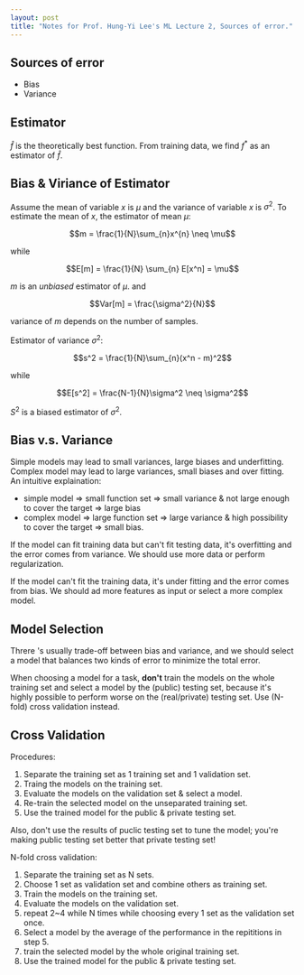 ```yaml
---
layout: post
title: "Notes for Prof. Hung-Yi Lee's ML Lecture 2, Sources of error."
---
```


## Sources of error
 - Bias
 - Variance

## Estimator

$\hat{f}$ is the theoretically best function. From training data, we find $f^*$ as an estimator of $\hat{f}$.

## Bias & Viriance of Estimator

Assume the mean of variable $x$ is $\mu$ and the variance of variable $x$ is $\sigma^2$. To estimate the mean of $x$, the estimator of mean $\mu$:

$$m = \frac{1}{N}\sum_{n}x^{n} \neq \mu$$

while

$$E[m] = \frac{1}{N} \sum_{n} E[x^n] = \mu$$

$m$ is an *unbiased* estimator of $\mu$. and

$$Var[m] = \frac{\sigma^2}{N}$$

variance of $m$ depends on the number of samples.

Estimator of variance $\sigma^2$:

$$s^2 = \frac{1}{N}\sum_{n}(x^n - m)^2$$

while

$$E[s^2] = \frac{N-1}{N}\sigma^2 \neq \sigma^2$$

$S^2$ is a biased estimator of $\sigma^2$.

## Bias v.s. Variance

Simple models may lead to small variances, large biases and underfitting. Complex model may lead to large variances, small biases and over fitting. An intuitive explaination:
 - simple model => small function set => small variance & not large enough to cover the target => large bias
 - complex model => large function set => large variance & high possibility to cover the target => small bias.

If the model can fit training data but can't fit testing data, it's overfitting and the error comes from variance. We should use more data or perform regularization.

If the model can't fit the training data, it's under fitting and the error comes from bias. We should ad more features as input or select a more complex model.

## Model Selection

Threre 's usually trade-off between bias and variance, and we should select a model that balances two kinds of error to minimize the total error.

When choosing a model for a task, **don't** train the models on the whole training set and select a model by the (public) testing set, because it's highly possible to perform worse on the (real/private) testing set. Use (N-fold) cross validation instead.

## Cross Validation

Procedures:
 1. Separate the training set as 1 training set and 1 validation set.
 2. Traing the models on the training set.
 3. Evaluate the models on the validation set & select a model.
 4. Re-train the selected model on the unseparated training set.
 5. Use the trained model for the public & private testing set.

Also, don't use the results of puclic testing set to tune the model; you're making public testing set better that private testing set!

N-fold cross validation:
 1. Separate the training set as N sets.
 2. Choose 1 set as validation set and combine others as training set.
 3. Train the models on the training set.
 4. Evaluate the models on the validation set.
 5. repeat 2~4 while N times while choosing every 1 set as the validation set once.
 6. Select a model by the average of the performance in the repititions in step 5.
 7. train the selected model by the whole original training set.
 8. Use the trained model for the public & private testing set.
 


